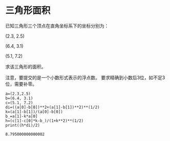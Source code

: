 # 三角形面积

已知三角形三个顶点在直角坐标系下的坐标分别为：

(2.3, 2.5)

(6.4, 3.1)

(5.1, 7.2)

求该三角形的面积。

注意，要提交的是一个小数形式表示的浮点数。
要求精确到小数后3位，如不足3位，需要补零。


```
a=(2.3,2.5)
b=(6.4, 3.1)
c=(5.1, 7.2)
di=((a[0]-b[0])**2+(a[1]-b[1])**2)**(1/2)
k=(a[1]-b[1])/(a[0]-b[0])
b_=a[1]-k*a[0]
h=(c[1]-c[0]*k-b_)/(1+k**2)**(1/2)
print((h*di)/2)
```

    8.795000000000002